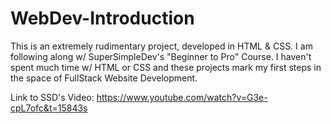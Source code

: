 # WebDev-Introduction
This is an extremely rudimentary project, developed in HTML &amp; CSS. I am following along w/ SuperSimpleDev's "Beginner to Pro" Course. I haven't spent much time w/ HTML or CSS and these projects mark my first steps in the space of FullStack Website Development.

Link to SSD's Video: https://www.youtube.com/watch?v=G3e-cpL7ofc&t=15843s
